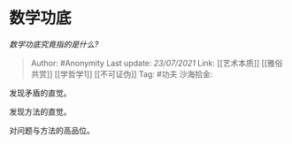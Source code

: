 # 数学功底
*数学功底究竟指的是什么?*

> Author: #Anonymity
> Last update: *23/07/2021*
> Link: [[艺术本质]] [[雅俗共赏]] [[学哲学1]] [[不可证伪]]
> Tag: #功夫
> 沙海拾金:

发现矛盾的直觉。

发现方法的直觉。

对问题与方法的高品位。
